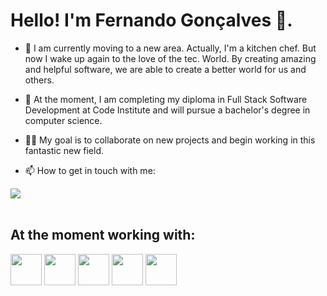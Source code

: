 # Hello! I'm Fernando Gonçalves 👋.
- 👀 I am currently moving to a new area. Actually, I'm a kitchen chef. But now I wake up again to the love of the tec. World. By creating amazing and helpful software, we are able to create a better world for us and others. 
- 🌱 At the moment, I am completing my diploma in Full Stack Software Development at Code Institute and will pursue a bachelor's degree in computer science.
- 💞️🥅 My goal is to collaborate on new projects and begin working in this fantastic new field.
  
- 📫 How to get in touch with me:

<div style="display: inline; list-style-type: none;">
  <a href="https://www.linkedin.com/in/fernando-goncalves2202" target="_blank" rel="noreferrer noopener"><img src="https://img.shields.io/badge/linkedin-%230077B5.svg?style=for-the-badge&logo=linkedin&logoColor=white"/></a>
</div>

  <br>
  <br>
  
## At the moment working with:
<div style="display: inline;">
  <img width='50' height='50' src="https://cdn.jsdelivr.net/gh/devicons/devicon/icons/html5/html5-original-wordmark.svg" />
  <img width='50' height='50' src="https://cdn.jsdelivr.net/gh/devicons/devicon/icons/css3/css3-original-wordmark.svg" />
  <img width='50' height='50' src="https://cdn.jsdelivr.net/gh/devicons/devicon/icons/javascript/javascript-original.svg" />
  <img width='50' height='50' src="https://cdn.jsdelivr.net/gh/devicons/devicon/icons/python/python-original.svg" />
  <img width='50' height='50' src="https://cdn.jsdelivr.net/gh/devicons/devicon/icons/django/django-plain.svg" />
</div>
<!---
Goncalves95/Goncalves95 is a ✨ special ✨ repository because its `README.md` (this file) appears on your GitHub profile.
You can click the Preview link to take a look at your changes.
--->
